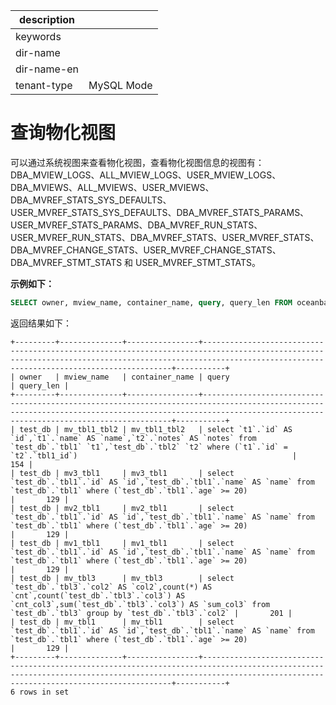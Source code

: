 |description||
|---|---|
|keywords||
|dir-name||
|dir-name-en||
|tenant-type|MySQL Mode|

# 查询物化视图

可以通过系统视图来查看物化视图，查看物化视图信息的视图有：DBA_MVIEW_LOGS、ALL_MVIEW_LOGS、USER_MVIEW_LOGS、DBA_MVIEWS、ALL_MVIEWS、USER_MVIEWS、DBA_MVREF_STATS_SYS_DEFAULTS、USER_MVREF_STATS_SYS_DEFAULTS、DBA_MVREF_STATS_PARAMS、USER_MVREF_STATS_PARAMS、DBA_MVREF_RUN_STATS、USER_MVREF_RUN_STATS、DBA_MVREF_STATS、USER_MVREF_STATS、DBA_MVREF_CHANGE_STATS、USER_MVREF_CHANGE_STATS、DBA_MVREF_STMT_STATS 和 USER_MVREF_STMT_STATS。

**示例如下：**

```sql
SELECT owner, mview_name, container_name, query, query_len FROM oceanbase.DBA_MVIEWS;
```

返回结果如下：

```shell
+---------+--------------+----------------+-----------------------------------------------------------------------------------------------------------------------------------------------------------------------------------------------------------+-----------+
| owner   | mview_name   | container_name | query                                                                                                                                                                                                     | query_len |
+---------+--------------+----------------+-----------------------------------------------------------------------------------------------------------------------------------------------------------------------------------------------------------+-----------+
| test_db | mv_tbl1_tbl2 | mv_tbl1_tbl2   | select `t1`.`id` AS `id`,`t1`.`name` AS `name`,`t2`.`notes` AS `notes` from `test_db`.`tbl1` `t1`,`test_db`.`tbl2` `t2` where (`t1`.`id` = `t2`.`tbl1_id`)                                                |       154 |
| test_db | mv3_tbl1     | mv3_tbl1       | select `test_db`.`tbl1`.`id` AS `id`,`test_db`.`tbl1`.`name` AS `name` from `test_db`.`tbl1` where (`test_db`.`tbl1`.`age` >= 20)                                                                         |       129 |
| test_db | mv2_tbl1     | mv2_tbl1       | select `test_db`.`tbl1`.`id` AS `id`,`test_db`.`tbl1`.`name` AS `name` from `test_db`.`tbl1` where (`test_db`.`tbl1`.`age` >= 20)                                                                         |       129 |
| test_db | mv1_tbl1     | mv1_tbl1       | select `test_db`.`tbl1`.`id` AS `id`,`test_db`.`tbl1`.`name` AS `name` from `test_db`.`tbl1` where (`test_db`.`tbl1`.`age` >= 20)                                                                         |       129 |
| test_db | mv_tbl3      | mv_tbl3        | select `test_db`.`tbl3`.`col2` AS `col2`,count(*) AS `cnt`,count(`test_db`.`tbl3`.`col3`) AS `cnt_col3`,sum(`test_db`.`tbl3`.`col3`) AS `sum_col3` from `test_db`.`tbl3` group by `test_db`.`tbl3`.`col2` |       201 |
| test_db | mv_tbl1      | mv_tbl1        | select `test_db`.`tbl1`.`id` AS `id`,`test_db`.`tbl1`.`name` AS `name` from `test_db`.`tbl1` where (`test_db`.`tbl1`.`age` >= 20)                                                                         |       129 |
+---------+--------------+----------------+-----------------------------------------------------------------------------------------------------------------------------------------------------------------------------------------------------------+-----------+
6 rows in set
```

<!--## 相关文档

更多查看物化视图信息的视图，请参见 [待添加](待添加)。-->
